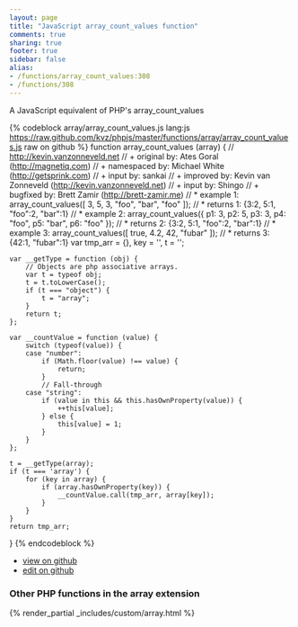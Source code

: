 ```yaml
---
layout: page
title: "JavaScript array_count_values function"
comments: true
sharing: true
footer: true
sidebar: false
alias:
- /functions/array_count_values:308
- /functions/308
---
```

<!-- Generated by Rakefile:build -->
A JavaScript equivalent of PHP's array_count_values

{% codeblock array/array_count_values.js lang:js https://raw.github.com/kvz/phpjs/master/functions/array/array_count_values.js raw on github %}
function array_count_values (array) {
    // http://kevin.vanzonneveld.net
    // +   original by: Ates Goral (http://magnetiq.com)
    // + namespaced by: Michael White (http://getsprink.com)
    // +      input by: sankai
    // +   improved by: Kevin van Zonneveld (http://kevin.vanzonneveld.net)
    // +   input by: Shingo
    // +   bugfixed by: Brett Zamir (http://brett-zamir.me)
    // *     example 1: array_count_values([ 3, 5, 3, "foo", "bar", "foo" ]);
    // *     returns 1: {3:2, 5:1, "foo":2, "bar":1}
    // *     example 2: array_count_values({ p1: 3, p2: 5, p3: 3, p4: "foo", p5: "bar", p6: "foo" });
    // *     returns 2: {3:2, 5:1, "foo":2, "bar":1}
    // *     example 3: array_count_values([ true, 4.2, 42, "fubar" ]);
    // *     returns 3: {42:1, "fubar":1}
    var tmp_arr = {},
        key = '',
        t = '';

    var __getType = function (obj) {
        // Objects are php associative arrays.
        var t = typeof obj;
        t = t.toLowerCase();
        if (t === "object") {
            t = "array";
        }
        return t;
    };

    var __countValue = function (value) {
        switch (typeof(value)) {
        case "number":
            if (Math.floor(value) !== value) {
                return;
            }
            // Fall-through
        case "string":
            if (value in this && this.hasOwnProperty(value)) {
                ++this[value];
            } else {
                this[value] = 1;
            }
        }
    };

    t = __getType(array);
    if (t === 'array') {
        for (key in array) {
            if (array.hasOwnProperty(key)) {
                __countValue.call(tmp_arr, array[key]);
            }
        }
    }
    return tmp_arr;
}
{% endcodeblock %}

 - [view on github](https://github.com/kvz/phpjs/blob/master/functions/array/array_count_values.js)
 - [edit on github](https://github.com/kvz/phpjs/edit/master/functions/array/array_count_values.js)

### Other PHP functions in the array extension
{% render_partial _includes/custom/array.html %}
